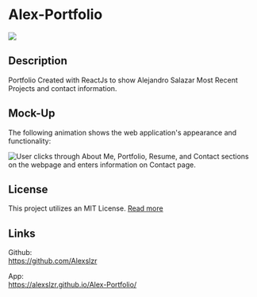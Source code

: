 # Alex-Portfolio

<img src="https://img.shields.io/badge/License-MIT-blue"></img>

## Description

Portfolio Created with ReactJs to show Alejandro Salazar Most Recent Projects and contact information.

## Mock-Up

The following animation shows the web application's appearance and functionality:

![User clicks through About Me, Portfolio, Resume, and Contact sections on the webpage and enters information on Contact page.](./Assets/20-react-homework-demo-01.gif)


## License

This project utilizes an MIT License. [Read more](https://choosealicense.com/licenses/mit/)

## Links

Github: <br>
https://github.com/Alexslzr

App: <br>
https://alexslzr.github.io/Alex-Portfolio/
